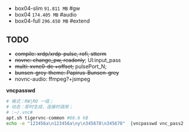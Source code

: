 # 

- box04-slim `91.811 MB` #gw
- box04 `174.405 MB` #audio
- box04-full `296.650 MB` #extend

## TODO

- ~~compile: xrdp/xrdp-pulse, rofi, stterm~~
- ~~novnc: change_pw, readonly~~; UI:input_pass
- ~~multi: xvnc0-de +offset;~~ pulsePort_N;
- ~~bunsen-grey-theme: Papirus-Bunsen-grey~~
- novnc-audio: ffmpeg?+jsmpeg

**vncpasswd**

```bash
# 格式：RW|RO 一组；
# 动态：即时生成，连接时调用；
# :~/.vnc# 
apt.sh tigervnc-common #66.6 kB
echo -e "123456a\n123456a\ny\n345678\n345678"  |vncpasswd vnc_pass2

```
